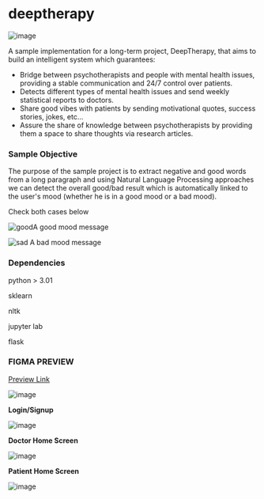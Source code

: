 # deeptherapy
![image](https://user-images.githubusercontent.com/47258547/156894758-ae97e64e-12b4-45fb-b09f-c8480376d453.png)

A sample implementation for a long-term project, DeepTherapy, that aims to build an intelligent system which guarantees:

- Bridge between psychotherapists and people with mental health issues, providing a stable communication and 24/7 control over patients.
- Detects different types of mental health issues and send weekly statistical reports to doctors. 
- Share good vibes with patients by sending motivational quotes, success stories, jokes, etc...
- Assure the share of knowledge between psychotherapists by providing them a space to share thoughts via research articles.

### **Sample Objective**

The purpose of the sample project is to extract negative and good words from a long paragraph and using Natural Language Processing approaches we can detect the overall good/bad result which is automatically linked to the user's mood (whether he is in a good mood or a bad mood).


Check both cases below



![good](https://user-images.githubusercontent.com/47258547/156894388-2a822cd1-413b-468e-bcda-7ee958cb95f1.png)A good mood message

![sad](https://user-images.githubusercontent.com/47258547/156894344-fae0b2b8-c8e6-4341-a3ac-a1279b83d2dd.png)
A bad mood message


### **Dependencies**
python > 3.01

sklearn

nltk

jupyter lab

flask

### **FIGMA PREVIEW**
[Preview Link](https://www.figma.com/file/jR6Q83itFxDFcHKUhpdvWw/Untitled?node-id=0%3A1)

![image](https://user-images.githubusercontent.com/47258547/156897009-b96e5c86-b352-4f73-8782-cdf0291cef6b.png)

**Login/Signup**


![image](https://user-images.githubusercontent.com/47258547/156895458-eda38d68-fdb5-4e0f-a1a8-f401e0fe2d38.png)

**Doctor Home Screen**

![image](https://user-images.githubusercontent.com/47258547/156895506-c6a22d51-23d8-4b87-a28f-39b53e5b0767.png)

**Patient Home Screen**

![image](https://user-images.githubusercontent.com/47258547/156897285-552fe9ac-b3d3-4206-8e6b-e2792d26b7f6.png)


